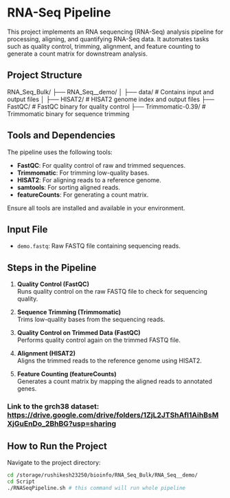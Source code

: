 # RNA-Seq Pipeline

This project implements an RNA sequencing (RNA-Seq) analysis pipeline for processing, aligning, and quantifying RNA-Seq data. It automates tasks such as quality control, trimming, alignment, and feature counting to generate a count matrix for downstream analysis.

## Project Structure
RNA_Seq_Bulk/ ├── RNA_Seq__demo/ │ ├── data/ # Contains input and output files │ ├── HISAT2/ # HISAT2 genome index and output files ├── FastQC/ # FastQC binary for quality control ├── Trimmomatic-0.39/ # Trimmomatic binary for sequence trimming

## Tools and Dependencies

The pipeline uses the following tools:
- **FastQC**: For quality control of raw and trimmed sequences.
- **Trimmomatic**: For trimming low-quality bases.
- **HISAT2**: For aligning reads to a reference genome.
- **samtools**: For sorting aligned reads.
- **featureCounts**: For generating a count matrix.

Ensure all tools are installed and available in your environment.

## Input File

- `demo.fastq`: Raw FASTQ file containing sequencing reads.

## Steps in the Pipeline

1. **Quality Control (FastQC)**  
   Runs quality control on the raw FASTQ file to check for sequencing quality.

2. **Sequence Trimming (Trimmomatic)**  
   Trims low-quality bases from the sequencing reads.

3. **Quality Control on Trimmed Data (FastQC)**  
   Performs quality control again on the trimmed FASTQ file.

4. **Alignment (HISAT2)**  
   Aligns the trimmed reads to the reference genome using HISAT2.

5. **Feature Counting (featureCounts)**  
   Generates a count matrix by mapping the aligned reads to annotated genes.
### Link to the grch38 dataset: https://drive.google.com/drive/folders/1ZjL2JTShAfl1AihBsMXjGuEnDo_2BhBG?usp=sharing
## How to Run the Project
Navigate to the project directory:
```bash
cd /storage/rushikesh23250/bioinfo/RNA_Seq_Bulk/RNA_Seq__demo/
cd Script
./RNASeqPipeline.sh # this command will run whole pipeline
